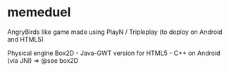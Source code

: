 memeduel
========

AngryBirds like game made using PlayN / Tripleplay (to deploy on Android and HTML5)

Physical engine Box2D - Java-GWT version for HTML5 - C++ on Android (via JNI) => @see box2D
